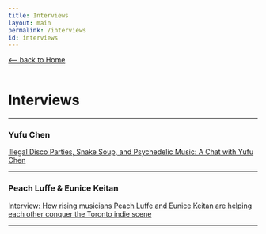 ```yaml
---
title: Interviews
layout: main
permalink: /interviews
id: interviews
---
```


<a href="/" onClick="if (history.length > 1) { event.preventDefault(); history.back(); }" class="subtitle" data-aos="fade-in">⟵ back to Home</a><br/><br/>

# Interviews

<hr/>

### Yufu Chen
<a href="https://fromtheintercom.com/interview-yufu-chen/" target="_blank">Illegal Disco Parties, Snake Soup, and Psychedelic Music: A Chat with Yufu Chen</a>

<hr/>

### Peach Luffe & Eunice Keitan
<a href="https://fromtheintercom.com/interview-peach-luffe-eunice-keitan/" target="_blank">Interview: How rising musicians Peach Luffe and Eunice Keitan are helping each other conquer the Toronto indie scene</a>

<hr/>




